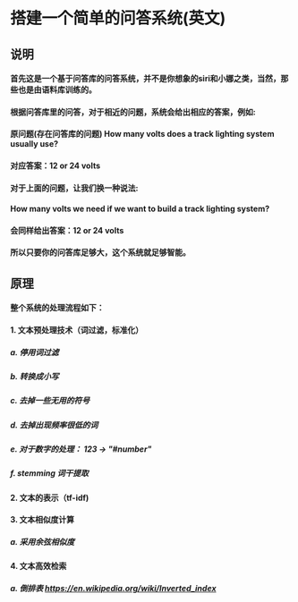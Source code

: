 # 搭建一个简单的问答系统(英文)

## 说明
#### 首先这是一个基于问答库的问答系统，并不是你想象的siri和小娜之类，当然，那些也是由语料库训练的。
#### 根据问答库里的问答，对于相近的问题，系统会给出相应的答案，例如:
#### 原问题(存在问答库的问题) How many volts does a track lighting system usually use?
#### 对应答案：12 or 24 volts
#### 对于上面的问题，让我们换一种说法:
#### How many volts we need if we want to build a track lighting system?
#### 会同样给出答案：12 or 24 volts
#### 所以只要你的问答库足够大，这个系统就足够智能。

## 原理
#### 整个系统的处理流程如下：
#### 1. 文本预处理技术（词过滤，标准化）
##### a. 停用词过滤   
##### b. 转换成小写   
##### c. 去掉一些无用的符号
##### d. 去掉出现频率很低的词
##### e. 对于数字的处理： 123 -> "#number"
##### f. stemming 词干提取
#### 2. 文本的表示（tf-idf)
#### 3. 文本相似度计算
##### a. 采用余弦相似度
#### 4. 文本高效检索
##### a. 倒排表 https://en.wikipedia.org/wiki/Inverted_index 


